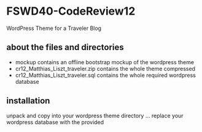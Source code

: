 # FSWD40-CodeReview12

WordPress Theme for a Traveler Blog

## about the files and directories

* mockup contains an offline bootstrap mockup of the wordpress theme
* cr12_Matthias_Liszt_traveler.zip contains the whole theme compressed
* cr12_Matthias_Liszt_traveler.sql contains the whole required wordpress database

## installation

unpack and copy into your wordpress theme directory ...
replace your wordpress database with the provided 